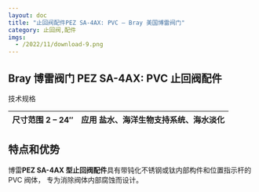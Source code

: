 ```yaml
---
layout: doc
title: "止回阀配件PEZ SA-4AX: PVC – Bray 美国博雷阀门"
category: 止回阀,配件
imgs:
  - /2022/11/download-9.png
---
```


## Bray 博雷阀门 PEZ SA-4AX: PVC 止回阀配件

技术规格

| 尺寸范围 2 – 24″ | 应用 盐水、海洋生物支持系统、海水淡化 |
| ---------------- | ------------------------------------- |

## 特点和优势

博雷**PEZ SA-4AX 型止回阀配件**具有带钝化不锈钢或钛内部构件和位置指示杆的 PVC 阀体， 专为消除阀体内部腐蚀而设计。
